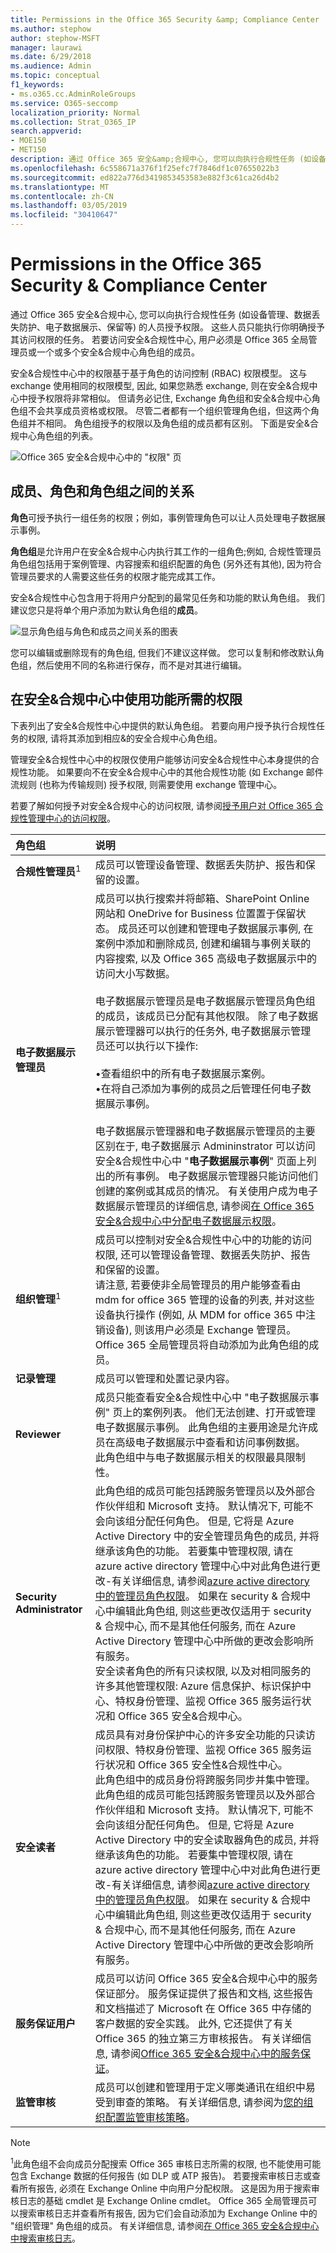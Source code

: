 ```yaml
---
title: Permissions in the Office 365 Security &amp; Compliance Center
ms.author: stephow
author: stephow-MSFT
manager: laurawi
ms.date: 6/29/2018
ms.audience: Admin
ms.topic: conceptual
f1_keywords:
- ms.o365.cc.AdminRoleGroups
ms.service: O365-seccomp
localization_priority: Normal
ms.collection: Strat_O365_IP
search.appverid:
- MOE150
- MET150
description: 通过 Office 365 安全&amp;合规中心, 您可以向执行合规性任务 (如设备管理、数据丢失防护、电子数据展示、保留等) 的人员授予权限。 这些人员只能执行你明确授予其访问权限的任务。 若要访问安全&amp;合规性中心, 用户必须是 Office 365 全局管理员或一个或多个安全&amp;合规中心角色组的成员。
ms.openlocfilehash: 6c558671a376f1f25efc7f7846df1c07655022b3
ms.sourcegitcommit: ed822a776d3419853453583e882f3c61ca26d4b2
ms.translationtype: MT
ms.contentlocale: zh-CN
ms.lasthandoff: 03/05/2019
ms.locfileid: "30410647"
---
```

# <a name="permissions-in-the-office-365-security-amp-compliance-center"></a>Permissions in the Office 365 Security &amp; Compliance Center

通过 Office 365 安全&amp;合规中心, 您可以向执行合规性任务 (如设备管理、数据丢失防护、电子数据展示、保留等) 的人员授予权限。 这些人员只能执行你明确授予其访问权限的任务。 若要访问安全&amp;合规性中心, 用户必须是 Office 365 全局管理员或一个或多个安全&amp;合规中心角色组的成员。
  
安全&amp;合规性中心中的权限基于基于角色的访问控制 (RBAC) 权限模型。 这与 exchange 使用相同的权限模型, 因此, 如果您熟悉 exchange, 则在安全&amp;合规中心中授予权限将非常相似。 但请务必记住, Exchange 角色组和安全&amp;合规中心角色组不会共享成员资格或权限。 尽管二者都有一个组织管理角色组，但这两个角色组并不相同。 角色组授予的权限以及角色组的成员都有区别。 下面是安全&amp;合规中心角色组的列表。
  
![Office 365 安全&amp;合规中心中的 "权限" 页](media/992c20ca-e82e-497c-9c8d-6fab212deb80.png)
  
## <a name="relationship-of-members-roles-and-role-groups"></a>成员、角色和角色组之间的关系

**角色**可授予执行一组任务的权限；例如，事例管理角色可以让人员处理电子数据展示事例。 
  
**角色组**是允许用户在安全&amp;合规中心内执行其工作的一组角色;例如, 合规性管理员角色组包括用于案例管理、内容搜索和组织配置的角色 (另外还有其他), 因为符合管理员要求的人需要这些任务的权限才能完成其工作。 
  
安全&amp;合规性中心包含用于将用户分配到的最常见任务和功能的默认角色组。 我们建议您只是将单个用户添加为默认角色组的**成员**。 
  
![显示角色组与角色和成员之间关系的图表](media/2a16d200-968c-4755-98ec-f1862d58cb8b.png)
  
您可以编辑或删除现有的角色组, 但我们不建议这样做。 您可以复制和修改默认角色组，然后使用不同的名称进行保存，而不是对其进行编辑。
  
## <a name="permissions-needed-to-use-features-in-the-security-amp-compliance-center"></a>在安全&amp;合规中心中使用功能所需的权限

下表列出了安全&amp;合规性中心中提供的默认角色组。 若要向用户授予执行合规性任务的权限, 请将其添加到相应&amp;的安全合规中心角色组。
  
管理安全&amp;合规性中心中的权限仅使用户能够访问安全&amp;合规性中心本身提供的合规性功能。 如果要向不在安全&amp;合规中心中的其他合规性功能 (如 Exchange 邮件流规则 (也称为传输规则) 授予权限, 则需要使用 exchange 管理中心。
  
若要了解如何授予对安全&amp;合规中心的访问权限, 请参阅[授予用户对 Office 365 合规性管理中心的访问权限](grant-access-to-the-security-and-compliance-center.md)。
  
|**角色组**|**说明**|
|:-----|:-----|
|**合规性管理员**<sup>1</sup> <br/> |成员可以管理设备管理、数据丢失防护、报告和保留的设置。  <br/> |
|**电子数据展示管理员** <br/> | 成员可以执行搜索并将邮箱、SharePoint Online 网站和 OneDrive for Business 位置置于保留状态。 成员还可以创建和管理电子数据展示事例, 在案例中添加和删除成员, 创建和编辑与事例关联的内容搜索, 以及 Office 365 高级电子数据展示中的访问大小写数据。 <br/><br/>电子数据展示管理员是电子数据展示管理员角色组的成员，该成员已分配有其他权限。 除了电子数据展示管理器可以执行的任务外, 电子数据展示管理员还可以执行以下操作:  <br/><br/>  •查看组织中的所有电子数据展示案例。  <br/>  •在将自己添加为事例的成员之后管理任何电子数据展示事例。  <br/><br/>电子数据展示管理器和电子数据展示管理员的主要区别在于, 电子数据展示 Admininstrator 可以访问安全&amp;合规性中心中 "**电子数据展示事例**" 页面上列出的所有事例。 电子数据展示管理器只能访问他们创建的案例或其成员的情况。  有关使用户成为电子数据展示管理员的详细信息, 请参阅[在 Office 365 安全&amp;合规中心中分配电子数据展示权限](assign-ediscovery-permissions.md)。  <br/>           |
|**组织管理**<sup>1</sup> <br/> |成员可以控制对安全&amp;合规性中心中的功能的访问权限, 还可以管理设备管理、数据丢失防护、报告和保留的设置。  <br/> 请注意, 若要使非全局管理员的用户能够查看由 mdm for office 365 管理的设备的列表, 并对这些设备执行操作 (例如, 从 MDM for office 365 中注销设备), 则该用户必须是 Exchange 管理员。  <br/> Office 365 全局管理员将自动添加为此角色组的成员。           |
|**记录管理** <br/> |成员可以管理和处置记录内容。  <br/> |
|**Reviewer** <br/> |成员只能查看安全&amp;合规性中心中 "电子数据展示事例" 页上的案例列表。 他们无法创建、打开或管理电子数据展示事例。 此角色组的主要用途是允许成员在高级电子数据展示中查看和访问事例数据。  <br/> 此角色组中与电子数据展示相关的权限最具限制性。  <br/> |
|**Security Administrator** <br/> |此角色组的成员可能包括跨服务管理员以及外部合作伙伴组和 Microsoft 支持。 默认情况下, 可能不会向该组分配任何角色。 但是, 它将是 Azure Active Directory 中的安全管理员角色的成员, 并将继承该角色的功能。 若要集中管理权限, 请在 azure active directory 管理中心中对此角色进行更改-有关详细信息, 请参阅[azure active directory 中的管理员角色权限](https://docs.microsoft.com/en-us/azure/active-directory/users-groups-roles/directory-assign-admin-roles)。 如果在 security & 合规中心中编辑此角色组, 则这些更改仅适用于 security & 合规中心, 而不是其他任何服务, 而在 Azure Active Directory 管理中心中所做的更改会影响所有服务。<br/> 安全读者角色的所有只读权限, 以及对相同服务的许多其他管理权限: Azure 信息保护、标识保护中心、特权身份管理、监视 Office 365 服务运行状况和 Office 365 安全&amp;合规中心。  <br/> |
|**安全读者** <br/> |成员具有对身份保护中心的许多安全功能的只读访问权限、特权身份管理、监视 Office 365 服务运行状况和 Office 365 安全性&amp;合规性中心。  <br/> 此角色组中的成员身份将跨服务同步并集中管理。 此角色组的成员可能包括跨服务管理员以及外部合作伙伴组和 Microsoft 支持。 默认情况下, 可能不会向该组分配任何角色。 但是, 它将是 Azure Active Directory 中的安全读取器角色的成员, 并将继承该角色的功能。 若要集中管理权限, 请在 azure active directory 管理中心中对此角色进行更改-有关详细信息, 请参阅[azure active directory 中的管理员角色权限](https://docs.microsoft.com/en-us/azure/active-directory/users-groups-roles/directory-assign-admin-roles)。 如果在 security & 合规中心中编辑此角色组, 则这些更改仅适用于 security & 合规中心, 而不是其他任何服务, 而在 Azure Active Directory 管理中心中所做的更改会影响所有服务。<br/> |
|**服务保证用户** <br/> |成员可以访问 Office 365 安全&amp;合规中心中的服务保证部分。 服务保证提供了报告和文档, 这些报告和文档描述了 Microsoft 在 Office 365 中存储的客户数据的安全实践。 此外, 它还提供了有关 Office 365 的独立第三方审核报告。 有关详细信息, 请参阅[Office 365 安全&amp;合规中心中的服务保证](http://go.microsoft.com/fwlink/p/?LinkID=717765)。  <br/> |
|**监管审核** <br/> |成员可以创建和管理用于定义哪类通讯在组织中易受到审查的策略。 有关详细信息, 请参阅为[您的组织配置监管审核策略](configure-supervision-policies.md)。  <br/> |
   
> [!NOTE]
> <sup>1</sup>此角色组不会向成员分配搜索 Office 365 审核日志所需的权限, 也不能使用可能包含 Exchange 数据的任何报告 (如 DLP 或 ATP 报告)。 若要搜索审核日志或查看所有报告, 必须在 Exchange Online 中向用户分配权限。 这是因为用于搜索审核日志的基础 cmdlet 是 Exchange Online cmdlet。 Office 365 全局管理员可以搜索审核日志并查看所有报告, 因为它们会自动添加为 Exchange Online 中的 "组织管理" 角色组的成员。 有关详细信息, 请参阅[在 Office 365 安全&amp;合规中心中搜索审核日志](https://go.microsoft.com/fwlink/p/?LinkID=708432)。 
  

